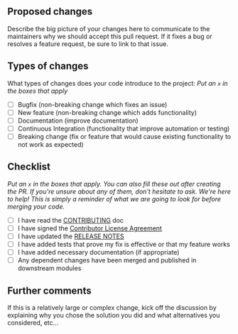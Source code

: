 ## Proposed changes

Describe the big picture of your changes here to communicate to the
maintainers why we should accept this pull request.
If it fixes a bug or resolves a feature request, be sure to link to
that issue.

## Types of changes

What types of changes does your code introduce to the project: _Put
an `x` in the boxes that apply_

- [ ] Bugfix (non-breaking change which fixes an issue)
- [ ] New feature (non-breaking change which adds functionality)
- [ ] Documentation (improve documentation)
- [ ] Continuous Integration (functionality that improve automation or testing)
- [ ] Breaking change (fix or feature that would cause existing
      functionality to not work as expected)

## Checklist

_Put an `x` in the boxes that apply. You can also fill these out after
creating the PR. If you're unsure about any of them, don't hesitate to
ask. We're here to help! This is simply a reminder of what we are going
to look for before merging your code._

- [ ] I have read the [CONTRIBUTING][contrib] doc
- [ ] I have signed the [Contributor License Agreement][cla]
- [ ] I have updated the [RELEASE NOTES][release]
- [ ] I have added tests that prove my fix is effective or that my
      feature works
- [ ] I have added necessary documentation (if appropriate)
- [ ] Any dependent changes have been merged and published in
      downstream modules

## Further comments

If this is a relatively large or complex change, kick off the discussion
by explaining why you chose the solution you did and what alternatives
you considered, etc...




[cla]: https://raw.githubusercontent.com/orchestracities/auth-management-ui/master/individual_cla.pdf
    "Martel Open Source Software Individual Contributor License Agreement"
[contrib]: https://github.com/orchestracities/auth-management-ui/blob/master/CONTRIBUTING.md
    "Contributing to auth-management-ui"
[release]: https://github.com/orchestracities/auth-management-ui/blob/master/RELEASE_NOTES.md
    "auth-management-ui Release Notes"
